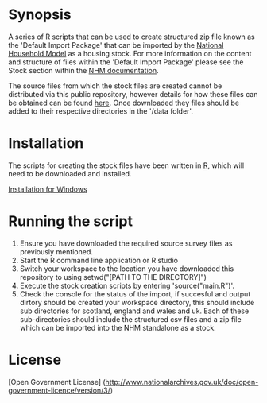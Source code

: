 # Synopsis
A series of R scripts that can be used to create structured zip file known as the 'Default Import Package' that can be imported by the [National Household Model](https://github.com/cse-bristol/national-household-model-standalone) as a housing stock. For more information on the content and structure of files within the 'Default Import Package' please see the Stock section within the [NHM documentation](https://github.com/cse-bristol/national-household-model-documentation/releases).

The source files from which the stock files are created cannot be distributed via this public repository, however details for how these files can be obtained can be found [here](accessing_housing_stock_data.md). Once downloaded they files should be added to their respective directories in the '/data folder'.

# Installation
The scripts for creating the stock files have been written in [R](https://cran.r-project.org/), which will need to be downloaded and installed.

[Installation for Windows](windows_installation.md)

# Running the script
1. Ensure you have downloaded the required source survey files as previously mentioned.
2. Start the R command line application or R studio
3. Switch your workspace to the location you have downloaded this repository to using setwd("[PATH TO THE DIRECTORY]")
4. Execute the stock creation scripts by entering 'source("main.R")'.
5. Check the console for the status of the import, if succesful and output dirtory should be created your workspace directory, this should include sub directories for scotland, england and wales and uk. Each of these sub-directories should include the structured csv files and a zip file which can be imported into the NHM standalone as a stock.

# License
[Open Government License] (http://www.nationalarchives.gov.uk/doc/open-government-licence/version/3/)
